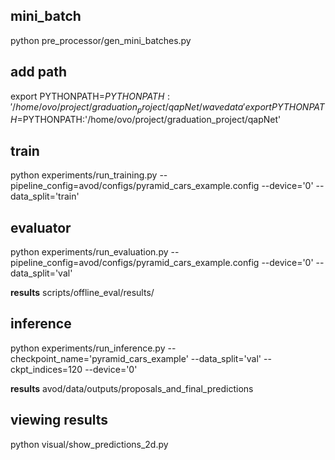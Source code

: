 ## mini_batch
python pre_processor/gen_mini_batches.py

## add path 
export PYTHONPATH=$PYTHONPATH:'/home/ovo/project/graduation_project/qapNet/wavedata'
export PYTHONPATH=$PYTHONPATH:'/home/ovo/project/graduation_project/qapNet'

## train
python experiments/run_training.py --pipeline_config=avod/configs/pyramid_cars_example.config  --device='0' --data_split='train'


## evaluator
python experiments/run_evaluation.py --pipeline_config=avod/configs/pyramid_cars_example.config --device='0' --data_split='val'

**results** scripts/offline_eval/results/

## inference
python experiments/run_inference.py --checkpoint_name='pyramid_cars_example' --data_split='val' --ckpt_indices=120 --device='0'

**results** avod/data/outputs/proposals_and_final_predictions

## viewing results
python visual/show_predictions_2d.py
